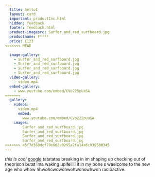 ```yaml
---
  title: hello1
  layout: card
  important: productInc.html
  hidden: feedback
  footer: feedback.html
  product-imagesrc: Surfer_and_red_surfboard.jpg
  productname: F****
  price: £123
<<<<<<< HEAD
  
  image-gallery:
    - Surfer_and_red_surfboard.jpg
    - Surfer_and_red_surfboard.jpg
    - Surfer_and_red_surfboard.jpg
    - Surfer_and_red_surfboard.jpg
  video-gallery:
    - video.mp4
  embed-gallery:
    - www.youtube.com/embed/CVo225pUaSA
=======
  gallery:
    videos:
      video.mp4
      embed:
        www.youtube.com/embed/CVo225pUaSA
    images:
        Surfer_and_red_surfboard.jpg
        Surfer_and_red_surfboard.jpg
        Surfer_and_red_surfboard.jpg
        Surfer_and_red_surfboard.jpg
>>>>>>> a5f7d368dcf79e662e0295a2fa14a6c939500345
---
```

*this is cool* [google](http://www.google.com/) tatatatas
breaking in im shaping up checking out of theprison butst ima waking upifelllli it in my bone s waelcome to the new age who whow hhwohowowohwohwohowhwoh radioactive.
